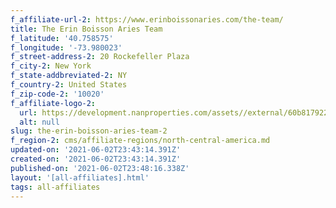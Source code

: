 ```yaml
---
f_affiliate-url-2: https://www.erinboissonaries.com/the-team/
title: The Erin Boisson Aries Team
f_latitude: '40.758575'
f_longitude: '-73.980023'
f_street-address-2: 20 Rockefeller Plaza
f_city-2: New York
f_state-addbreviated-2: NY
f_country-2: United States
f_zip-code-2: '10020'
f_affiliate-logo-2:
  url: https://development.nanproperties.com/assets//external/60b8179220d066b3d6f01c51_60786d9f46e3871933946428_logo.jpeg
  alt: null
slug: the-erin-boisson-aries-team-2
f_region-2: cms/affiliate-regions/north-central-america.md
updated-on: '2021-06-02T23:43:14.391Z'
created-on: '2021-06-02T23:43:14.391Z'
published-on: '2021-06-02T23:48:16.338Z'
layout: '[all-affiliates].html'
tags: all-affiliates
---
```



